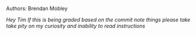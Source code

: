 Authors: Brendan Mobley

*Hey Tim*
*If this is being graded based on the commit note things please take take pity on my curiosity and inability to read instructions*
